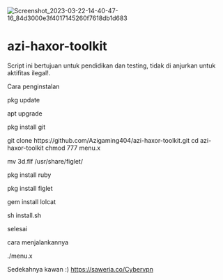 
![Screenshot_2023-03-22-14-40-47-16_84d3000e3f4017145260f7618db1d683](https://user-images.githubusercontent.com/120331083/226834209-aa6c3aac-6c70-4a4e-9b1f-c0d6e6316196.jpg)



# azi-haxor-toolkit

Script ini bertujuan untuk pendidikan dan testing, tidak di anjurkan untuk aktifitas ilegal!.

Cara penginstalan

<p>pkg update</p>
<p>apt upgrade</p>
<p>pkg install git</p>
git clone https://github.com/Azigaming404/azi-haxor-toolkit.git
cd azi-haxor-toolkit
chmod 777 menu.x
<p>mv 3d.flf /usr/share/figlet/ </p>
<p>pkg install ruby</p>
<p>pkg install figlet</p>
<p>gem install lolcat </p>
<p>sh install.sh</p>
<p>selesai</p>

<p>cara menjalankannya</p>

./menu.x


Sedekahnya kawan :) https://saweria.co/Cybervpn
